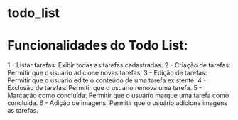 # todo_list
# Funcionalidades do Todo List:
1 - Listar tarefas: Exibir todas as tarefas cadastradas.
2 - Criação de tarefas: Permitir que o usuário adicione novas tarefas.
3 - Edição de tarefas: Permitir que o usuário edite o conteúdo de uma tarefa existente.
4 - Exclusão de tarefas: Permitir que o usuário remova uma tarefa.
5 - Marcação como concluída: Permitir que o usuário marque uma tarefa como concluída.
6 - Adição de imagens: Permitir que o usuário adicione imagens às tarefas.
